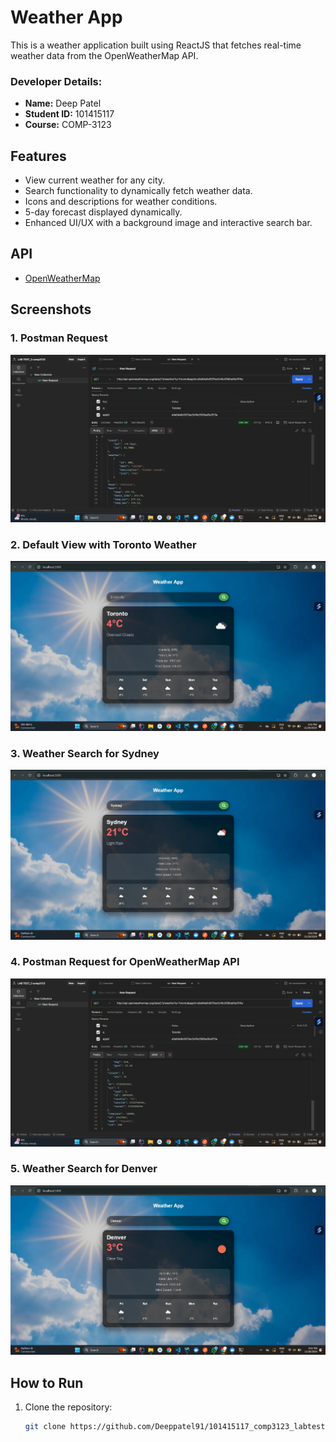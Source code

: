 # Weather App

This is a weather application built using ReactJS that fetches real-time weather data from the OpenWeatherMap API.

### Developer Details:
- **Name:** Deep Patel  
- **Student ID:** 101415117  
- **Course:** COMP-3123  

## Features

- View current weather for any city.
- Search functionality to dynamically fetch weather data.
- Icons and descriptions for weather conditions.
- 5-day forecast displayed dynamically.
- Enhanced UI/UX with a background image and interactive search bar.

## API

- [OpenWeatherMap](https://openweathermap.org/)

## Screenshots

### 1. Postman Request
![Postman Request](./src/assets/Screenshot%202024-11-28%20152638.png)

### 2. Default View with Toronto Weather
![Default View with Toronto Weather](./src/assets/Screenshot%202024-11-28%20162106.png)

### 3. Weather Search for Sydney
![Weather Search for Sydney](./src/assets/Screenshot%202024-11-28%20162146.png)

### 4. Postman Request for OpenWeatherMap API
![Postman Request for OpenWeatherMap API](./src/assets/Screenshot%202024-11-28%20152651.png)

### 5. Weather Search for Denver
![Denver Weather](./src/assets/Screenshot%202024-11-28%20162200.png)

## How to Run

1. Clone the repository:
   ```bash
   git clone https://github.com/Deeppatel91/101415117_comp3123_labtest2.git
